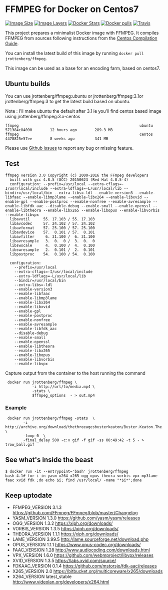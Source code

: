 FFMPEG for Docker on Centos7
============================

[![Image Size](https://img.shields.io/imagelayers/image-size/jrottenberg/ffmpeg/latest.svg?style=plastic)](https://imagelayers.io/?images=jrottenberg%2Fffmpeg:latest) [![Image Layers](https://img.shields.io/imagelayers/layers/jrottenberg/ffmpeg/latest.svg?style=plastic)](https://imagelayers.io/?images=jrottenberg%2Fffmpeg:latest) [![Docker Stars](https://img.shields.io/docker/stars/jrottenberg/ffmpeg.svg?style=plastic)](https://registry.hub.docker.com/v2/repositories/jrottenberg/ffmpeg/stars/count/) [![Docker pulls](https://img.shields.io/docker/pulls/jrottenberg/ffmpeg.svg?style=plastic)](https://registry.hub.docker.com/v2/repositories/jrottenberg/ffmpeg/)
[![Travis](https://img.shields.io/travis/jrottenberg/ffmpeg.svg?maxAge=300?style=plastic)](https://travis-ci.org/jrottenberg/ffmpeg)

This project prepares a minimalist Docker image with FFMPEG. It compiles FFMPEG from sources following instructions from the [Centos Compilation Guide](https://trac.ffmpeg.org/wiki/CompilationGuide/Centos).

You can install the latest build of this image by running `docker pull jrottenberg/ffmpeg`.

This image can be used as a base for an encoding farm, based on centos7.

Ubuntu builds
--------------

You can use jrottenberg/ffmpeg:ubuntu or  jrottenberg/ffmpeg:3.1or  jrottenberg/ffmpeg:3
to get the latest build based on ubuntu.

Note : I'll make ubuntu the default after 3.1
ie you'll find centos based image using jrottenberg/ffmpeg:3.x-centos

```
ffmpeg                                                      ubuntu              571384c84090        12 hours ago        289.3 MB
ffmpeg                                                      centos              4478825e57ee        8 weeks ago         341 MB
```


Please use [Github issues](https://github.com/jrottenberg/ffmpeg/issues/new) to report any bug or missing feature.

Test
----

```
ffmpeg version 3.0 Copyright (c) 2000-2016 the FFmpeg developers
  built with gcc 4.8.5 (GCC) 20150623 (Red Hat 4.8.5-4)
  configuration: --prefix=/usr/local --extra-cflags=-I/usr/local/include --extra-ldflags=-L/usr/local/lib --bindir=/usr/local/bin --extra-libs=-ldl --enable-version3 --enable-libfaac --enable-libmp3lame --enable-libx264 --enable-libxvid --enable-gpl --enable-postproc --enable-nonfree --enable-avresample --enable-libfdk_aac --disable-debug --enable-small --enable-openssl --enable-libtheora --enable-libx265 --enable-libopus --enable-libvorbis --enable-libvpx
  libavutil      55. 17.103 / 55. 17.103
  libavcodec     57. 24.102 / 57. 24.102
  libavformat    57. 25.100 / 57. 25.100
  libavdevice    57.  0.101 / 57.  0.101
  libavfilter     6. 31.100 /  6. 31.100
  libavresample   3.  0.  0 /  3.  0.  0
  libswscale      4.  0.100 /  4.  0.100
  libswresample   2.  0.101 /  2.  0.101
  libpostproc    54.  0.100 / 54.  0.100

  configuration:
    --prefix=/usr/local
    --extra-cflags=-I/usr/local/include
    --extra-ldflags=-L/usr/local/lib
    --bindir=/usr/local/bin
    --extra-libs=-ldl
    --enable-version3
    --enable-libfaac
    --enable-libmp3lame
    --enable-libx264
    --enable-libxvid
    --enable-gpl
    --enable-postproc
    --enable-nonfree
    --enable-avresample
    --enable-libfdk_aac
    --disable-debug
    --enable-small
    --enable-openssl
    --enable-libtheora
    --enable-libx265
    --enable-libopus
    --enable-libvorbis
    --enable-libvpx
```

Capture output from the container to the host running the command

```
 docker run jrottenberg/ffmpeg \
            -i http://url/to/media.mp4 \
            -stats \
            $ffmpeg_options  - > out.mp4
```

### Example

```
 docker run jrottenberg/ffmpeg -stats  \
        -i http://archive.org/download/thethreeagesbusterkeaton/Buster.Keaton.The.Three.Ages.ogv \
        -loop 0  \
        -final_delay 500 -c:v gif -f gif -ss 00:49:42 -t 5 - > trow_ball.gif
```

See what's inside the beast
---------------------------

```
$ docker run -it --entrypoint='bash' jrottenberg/ffmpeg
bash-4.1# for i in yasm x264 x265 ogg opus theora vorbis vpx mp3lame faac xvid fdk ;do echo $i; find /usr/local/ -name "*$i*";done
```

Keep uptodate
-------------

-	FFMPEG_VERSION 3.1.3 https://github.com/FFmpeg/FFmpeg/blob/master/Changelog
-	YASM_VERSION 1.3.0 https://github.com/yasm/yasm/releases
-	OGG_VERSION 1.3.2 https://xiph.org/downloads/
-	VORBIS_VERSION 1.3.5 https://xiph.org/downloads/
-	THEORA_VERSION 1.1.1 https://xiph.org/downloads/
-	LAME_VERSION 3.99.5 http://lame.sourceforge.net/download.php
-	OPUS_VERSION 1.1.1 https://www.opus-codec.org/downloads/
-	FAAC_VERSION 1.28 http://www.audiocoding.com/downloads.html
-	VPX_VERSION 1.6.0 https://github.com/webmproject/libvpx/releases
-	XVID_VERSION 1.3.5 https://labs.xvid.com/source/
-	FDKAAC_VERSION 0.1.4 https://github.com/mstorsjo/fdk-aac/releases
-	X265_VERSION 2.0 https://bitbucket.org/multicoreware/x265/downloads
- X264_VERSION latest_stable http://www.videolan.org/developers/x264.html
